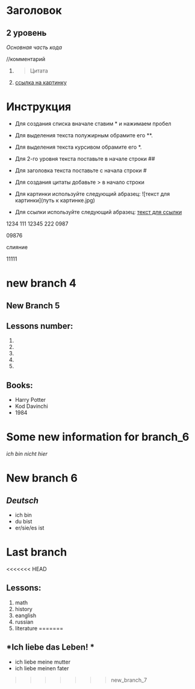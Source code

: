 # Заголовок 

## 2 уровень

*Основная часть кода*

//комментарий

1. > Цитата

2. [ссылка на картинку](https://host-base.ru/wp-content/uploads/1/7/c/17c86d4f862234bbc3a2f0a432a9f850.jpeg)

# **Инструкция**

* Для создания списка вначале ставим * и нажимаем пробел

* Для выделения текста полужирным обрамите его **.

* Для выделения текста курсивом обрамите его *.

* Для 2-го уровня текста поставьте в начале строки ##

* Для заголовка текста поставьте с начала строки #

* Для создания цитаты добавьте > в начало строки

* Для картинки используйте следующий абразец: ![текст для картинки](путь к картинке.jpg)

* Для ссылки используйте следующий абразец: [текст для ссылки](ссылка)

1234
111
12345
222
0987

09876

слияние

11111

# new branch 4

## New Branch 5

## Lessons number:

1.
2.
3.
4.
5.

## **Books:**
* Harry Potter
* Kod Davinchi
* 1984

# Some new information for branch_6

_ich bin nicht hier_
# **New branch 6**

## *Deutsch*

* ich bin
* du bist
* er/sie/es ist

# Last branch

<<<<<<< HEAD
## **Lessons:**
1. math
2. history
3. eanglish
4. russian
5. literature
=======
## *Ich liebe das Leben! *

* ich liebe meine mutter
* ich liebe meinen fater
>>>>>>> new_branch_7
